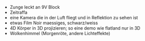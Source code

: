 * Zunge leckt an 9V Block
* Zeitraffa
* eine Kamera die in der Luft fliegt und in Reflektion zu sehen ist
* etwas Film Noir maessiges, schwarz/weiss
* 4D Körper in 3D projizieren; so eine demo wie flatland nur in 3D
* Wolkenhimmel (Morgenröte, andere Lichteffekte)
